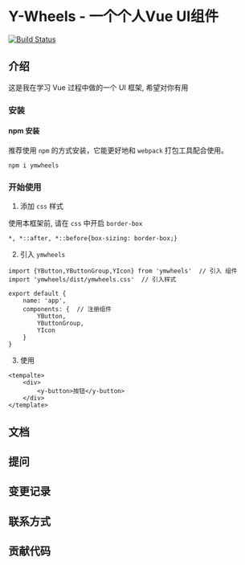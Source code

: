 # Y-Wheels  - 一个个人Vue UI组件

[![Build Status](https://travis-ci.org/yym-yumeng123/Y-Wheels.svg?branch=master)](https://travis-ci.org/yym-yumeng123/Y-Wheels)

## 介绍

这是我在学习 Vue 过程中做的一个 UI 框架, 希望对你有用

### 安装

#### npm 安装

推荐使用 `npm` 的方式安装，它能更好地和 `webpack` 打包工具配合使用。

```
npm i ymwheels
```

### 开始使用

1. 添加 `css` 样式

使用本框架前, 请在 `css` 中开启 `border-box`
```
*, *::after, *::before{box-sizing: border-box;}
```

2. 引入 `ymwheels`
```
import {YButton,YButtonGroup,YIcon} from 'ymwheels'  // 引入 组件
import 'ymwheels/dist/ymwheels.css'  // 引入样式

export default {
    name: 'app',
    components: {  // 注册组件
        YButton,
        YButtonGroup,
        YIcon
    }
}
```

3. 使用
```
<tempalte>
    <div>
        <y-button>按钮</y-button>
    </div>
</template>
```

## 文档

## 提问

## 变更记录

## 联系方式

## 贡献代码

